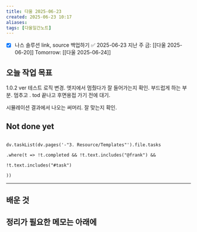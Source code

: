 ```yaml
---
title: 다울 2025-06-23
created: 2025-06-23 10:17
aliases: 
tags: [다울일간노트]
---
```


- [x] 나스 솔루션 link, source 백업하기 ✅ 2025-06-23
지난 주 금: [[다울 2025-06-20]]
Tomorrow: [[다울 2025-06-24]] 




## 오늘 작업 목표

1.0.2 ver
테스트
로직 변경.
엣지에서 멈췄다가 잘 들어가는지 확인.
부드럽게 하는 부분. 멈추고 .
tod 끝나고 후면용접 가기 전에 대기.

시뮬레이션 결과에서 나오는 써머리.
잘 맞는지 확인.


## Not done yet

```dataviewjs

dv.taskList(dv.pages('-"3. Resource/Templates"').file.tasks

.where(t => !t.completed && !t.text.includes("@frank") &&

!t.text.includes("#task")

))

```

---

## 배운 것




## 정리가 필요한 메모는 아래에



